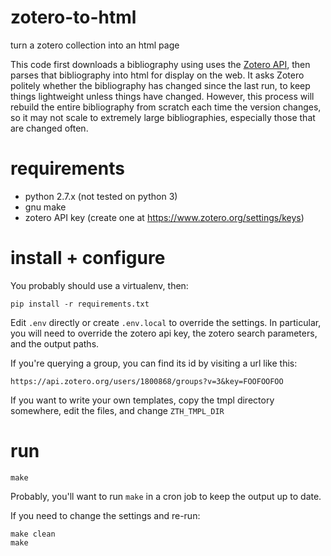 # zotero-to-html

turn a zotero collection into an html page

This code first downloads a bibliography using uses the
[Zotero API](https://www.zotero.org/support/dev/web_api/v3/basics),
then parses that bibliography into html for display on the web.  It asks Zotero politely
whether the bibliography has changed since the last run, to keep things lightweight unless things have changed.
However, this process will rebuild the entire bibliography from scratch each time the version changes, so it may not
scale to extremely large bibliographies, especially those that are changed often.


# requirements

* python 2.7.x (not tested on python 3)
* gnu make
* zotero API key (create one at https://www.zotero.org/settings/keys)


# install + configure

You probably should use a virtualenv, then:

    pip install -r requirements.txt

Edit `.env` directly or create `.env.local` to override the settings.  In particular, you will need to override the
zotero api key, the zotero search parameters, and the output paths.

If you're querying a group, you can find its id by visiting a url like this:

    https://api.zotero.org/users/1800868/groups?v=3&key=FOOFOOFOO

If you want to write your own templates, copy the tmpl directory somewhere, edit the files, and change `ZTH_TMPL_DIR`


# run

    make

Probably, you'll want to run `make` in a cron job to keep the output up to date.

If you need to change the settings and re-run:

    make clean
    make

